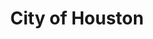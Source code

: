 ---
schema: default
title: City of Houston
description: ''
logo: 'http://fogarty-ben.github.io/jkan/resources/houston_seal.jpg?raw=True'
---